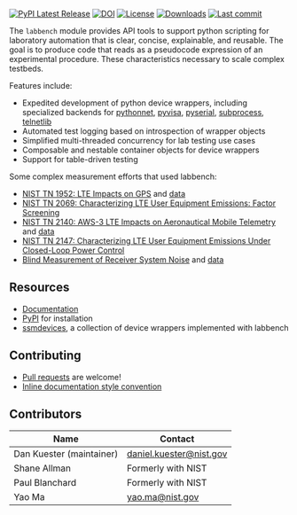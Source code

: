 [![PyPI Latest Release](https://img.shields.io/pypi/v/labbench.svg)](https://pypi.org/project/labbench/)
[![DOI](https://zenodo.org/badge/DOI/10.18434/M32122.svg)](https://doi.org/10.18434/M32122)
[![License](https://img.shields.io/badge/license-NIST-brightgreen)](https://github.com/usnistgov/labbench/blob/master/LICENSE.md)
[![Downloads](https://static.pepy.tech/badge/labbench)](https://pepy.tech/project/labbench)
[![Last commit](https://img.shields.io/github/last-commit/usnistgov/labbench)](https://pypi.org/project/labbench/)

The `labbench` module provides API tools to support python scripting for laboratory automation that is clear,
concise, explainable, and reusable. The goal is to produce code that reads as a pseudocode
expression of an experimental procedure. These characteristics necessary to scale complex testbeds.

Features include:
* Expedited development of python device wrappers, including specialized backends for [pythonnet](https://github.com/pythonnet/pythonnet/wiki), [pyvisa](https://pyvisa.readthedocs.io/), [pyserial](https://pyserial.readthedocs.io/en/latest/), [subprocess](https://docs.python.org/3/library/subprocess.html), [telnetlib](https://docs.python.org/3/library/telnetlib.html)
* Automated test logging based on introspection of wrapper objects
* Simplified multi-threaded concurrency for lab testing use cases
* Composable and nestable container objects for device wrappers
* Support for table-driven testing

Some complex measurement efforts that used labbench:
  * [NIST TN 1952: LTE Impacts on GPS](https://nvlpubs.nist.gov/nistpubs/TechnicalNotes/NIST.TN.1952.pdf) and [data](https://data.nist.gov/od/id/mds2-2186)
  * [NIST TN 2069: Characterizing LTE User Equipment Emissions: Factor Screening](https://doi.org/10.6028/NIST.TN.2069)
  * [NIST TN 2140: AWS-3 LTE Impacts on Aeronautical Mobile Telemetry](https://nvlpubs.nist.gov/nistpubs/TechnicalNotes/NIST.TN.2140.pdf) and [data](https://data.nist.gov/od/id/mds2-2279)
  * [NIST TN 2147: Characterizing LTE User Equipment Emissions Under Closed-Loop Power Control](https://nvlpubs.nist.gov/nistpubs/TechnicalNotes/NIST.TN.2147.pdf)
  * [Blind Measurement of Receiver System Noise](https://www.nist.gov/publications/blind-measurement-receiver-system-noise) and [data](https://data.nist.gov/pdr/lps/ark:/88434/mds2-2121)

## Resources
* [Documentation](http://pages.nist.gov/labbench)
* [PyPI](https://pypi.org/project/labbench/) for installation
* [ssmdevices](https://github.com/usnistgov/ssmdevices), a collection of device wrappers implemented with labbench

## Contributing
* [Pull requests](https://github.com/usnistgov/labbench/pulls) are welcome!
* [Inline documentation style convention](https://google.github.io/styleguide/pyguide.html#s3.8-comments-and-docstrings)

## Contributors
|Name|Contact|
|---|---|
|Dan Kuester (maintainer)|<daniel.kuester@nist.gov>|
|Shane Allman|Formerly with NIST|
|Paul Blanchard|Formerly with NIST|
|Yao Ma|<yao.ma@nist.gov>|
<!-- 
_<a name="myfootnote1">[1]</a> Certain commercial equipment, instruments, or
materials are identified in this repository in order to specify the application
adequately. Such identification is not intended to imply recommendation
or endorsement by the National Institute of Standards and Technology, nor is it
intended to imply that the materials or equipment identified are necessarily the
best available for the purpose._ -->
